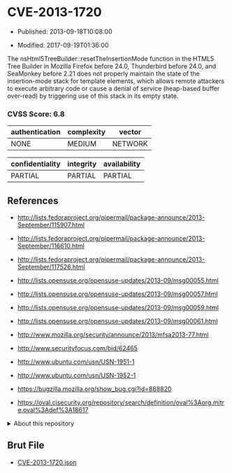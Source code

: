 # CVE-2013-1720

- Published: 2013-09-18T10:08:00

- Modified: 2017-09-19T01:36:00

The nsHtml5TreeBuilder::resetTheInsertionMode function in the HTML5 Tree Builder in Mozilla Firefox before 24.0, Thunderbird before 24.0, and SeaMonkey before 2.21 does not properly maintain the state of the insertion-mode stack for template elements, which allows remote attackers to execute arbitrary code or cause a denial of service (heap-based buffer over-read) by triggering use of this stack in its empty state.

### CVSS Score: **6.8**

| authentication | complexity | vector |
| --- | --- | --- |
| NONE | MEDIUM | NETWORK |

| confidentiality | integrity | availability |
| --- | --- | --- |
| PARTIAL | PARTIAL | PARTIAL |

## References

* http://lists.fedoraproject.org/pipermail/package-announce/2013-September/115907.html

* http://lists.fedoraproject.org/pipermail/package-announce/2013-September/116610.html

* http://lists.fedoraproject.org/pipermail/package-announce/2013-September/117526.html

* http://lists.opensuse.org/opensuse-updates/2013-09/msg00055.html

* http://lists.opensuse.org/opensuse-updates/2013-09/msg00057.html

* http://lists.opensuse.org/opensuse-updates/2013-09/msg00059.html

* http://lists.opensuse.org/opensuse-updates/2013-09/msg00061.html

* http://www.mozilla.org/security/announce/2013/mfsa2013-77.html

* http://www.securityfocus.com/bid/62465

* http://www.ubuntu.com/usn/USN-1951-1

* http://www.ubuntu.com/usn/USN-1952-1

* https://bugzilla.mozilla.org/show_bug.cgi?id=888820

* https://oval.cisecurity.org/repository/search/definition/oval%3Aorg.mitre.oval%3Adef%3A18617

<details>
<summary>About this repository</summary> 

  This repository is part of the project [Live Hack CVE](https://github.com/Live-Hack-CVE). Main website can be found [www.live-hack.org](https://www.live-hack.org) 
  
  Made by [Sn0wAlice](https://github.com/Sn0wAlice) for the people that care about security and need to have a feed of the latest CVEs. Hope you enjoy it, don't forget to star the repo and follow me on [Twitter](https://twitter.com/Sn0wAlice) and [Github](https://github.com/Sn0wAlice). And that is my [personnal website](https://www.alice-snow.me/)

  - [Home Page](https://github.com/Live-Hack-CVE)
  - [Framework](https://github.com/Live-Hack-CVE/cve-framework)
  - [CVE database](https://github.com/Live-Hack-CVE/full_database)
  - [Changelog](https://github.com/Live-Hack-CVE/Changelog)
</details>

## Brut File

* [CVE-2013-1720.json](https://raw.githubusercontent.com/Live-Hack-CVE/full_database/main/cves/2013/CVE-2013-1720.json)

